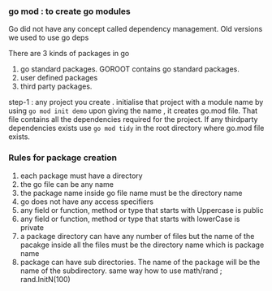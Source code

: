 ### go mod : to create go modules
Go did not have any concept called dependency management. Old versions we used to use go deps

There are 3 kinds of packages in go

1. go standard packages. GOROOT contains go standard packages.
2. user defined packages
3. third party packages.

step-1 : any project you create . initialise that project with a module name by using 
```go mod init demo```
upon giving the name , it creates go.mod file. That file contains all the dependencies required for the project.
If any thirdparty dependencies exists use ```go mod tidy``` in the root directory where go.mod file exists.

### Rules for package creation
1. each package must have a directory
2. the go file can be any name
3. the package name inside go file name must be the directory name
4. go does not have any access specifiers
5. any field or function, method or type that starts with Uppercase is public
6. any field or function, method or type that starts with lowerCase is private
7. a package directory can have any number of files but the name of the pacakge inside all the files must be the directory name which is package name
8. package can have sub directories. The name of the package will be the name of the subdirectory. same way how to use math/rand ; rand.InitN(100)
